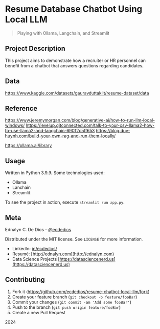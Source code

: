 # Resume Database Chatbot Using Local LLM

> Playing with Ollama, Langchain, and Streamlit

## Project Description

This project aims to demonstrate how a recruiter or HR personnel can benefit from a chatbot that answers questions regarding candidates.

## Data

https://www.kaggle.com/datasets/gauravduttakiit/resume-dataset/data

## Reference

https://www.jeremymorgan.com/blog/generative-ai/how-to-run-llm-local-windows/
https://levelup.gitconnected.com/talk-to-your-csv-llama2-how-to-use-llama2-and-langchain-69012c5ff653
https://blog.duy-huynh.com/build-your-own-rag-and-run-them-locally/

https://ollama.ai/library

## Usage

Written in Python 3.9.9. Some technologies used:

- Ollama
- Lanchain
- Streamlit

To see the project in action, execute `streamlit run app.py`.

## Meta

Ednalyn C. De Dios – [@ecdedios](https://github.com/ecdedios)

Distributed under the MIT license. See `LICENSE` for more information.

- LinkedIn: [in/ecdedios/](https://www.linkedin.com/in/ecdedios/)
- Resumé: [http://ednalyn.com](http://ednalyn.com)
- Data Science Projects [https://datasciencenerd.us](https://datasciencenerd.us)

## Contributing

1. Fork it (<https://github.com/ecdedios/resume-chatbot-local-llm/fork>)
2. Create your feature branch (`git checkout -b feature/fooBar`)
3. Commit your changes (`git commit -am 'Add some fooBar'`)
4. Push to the branch (`git push origin feature/fooBar`)
5. Create a new Pull Request

2024
